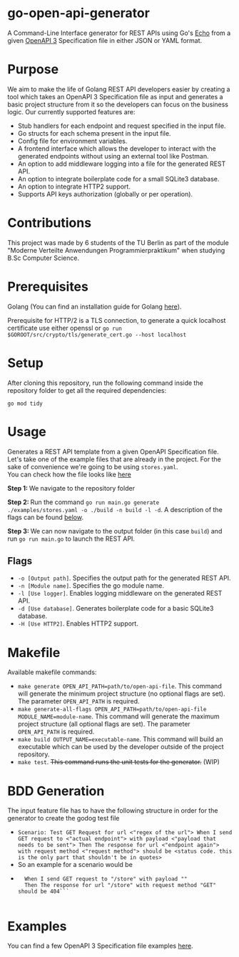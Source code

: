 # go-open-api-generator
A Command-Line Interface generator for REST APIs using Go's <a href="https://echo.labstack.com/">Echo</a> from a given <a href="https://www.openapis.org/">OpenAPI 3</a> Specification file in either JSON or YAML format.

# Purpose
We aim to make the life of Golang REST API developers easier by creating a tool which takes an OpenAPI 3 Specification file as input and generates a basic project structure from it so the developers can focus on the business logic. Our currently supported features are:
- Stub handlers for each endpoint and request specified in the input file.
- Go structs for each schema present in the input file.
- Config file for environment variables.
- A frontend interface which allows the developer to interact with the generated endpoints without using an external tool like Postman.
- An option to add middleware logging into a file for the generated REST API.
- An option to integrate boilerplate code for a small SQLite3 database.
- An option to integrate HTTP2 support.
- Supports API keys authorization (globally or per operation).
# Contributions

This project was made by 6 students of the TU Berlin as part of the module "Moderne Verteilte Anwendungen Programmierpraktikum" when studying B.Sc Computer Science.

# Prerequisites
Golang (You can find an installation guide for Golang <a href="https://go.dev/">here</a>).

Prerequisite for HTTP/2 is a TLS connection, to generate a quick localhost certificate use either openssl or
`go run $GOROOT/src/crypto/tls/generate_cert.go --host localhost`

# Setup
After cloning this repository, run the following command inside the repository folder to get all the required dependencies:

```go mod tidy```

# Usage
Generates a REST API template from a given OpenAPI Specification file.
Let's take one of the example files that are already in the project. For the sake of convenience we're going to be using ```stores.yaml```.</br>
You can check how the file looks like <a href="https://github.com/MVA-OpenApi/go-open-api-generator/blob/main/examples/stores.yaml">here</a></br>

<b>Step 1: </b>We navigate to the repository folder</br>

<b>Step 2: </b>Run the command `go run main.go generate ./examples/stores.yaml -o ./build -n build -l -d`. A description of the flags can be found [below](https://github.com/MVA-OpenApi/go-open-api-generator/edit/main/README.md#flags).</br>

<b>Step 3: </b> We can now navigate to the output folder (in this case `build`) and run `go run main.go` to launch the REST API.
## Flags
- `-o [Output path]`. Specifies the output path for the generated REST API.
- `-n [Module name]`. Specifies the go module name.
- `-l [Use logger]`. Enables logging middleware on the generated REST API.
- `-d [Use database]`. Generates boilerplate code for a basic SQLite3 database.
- `-H [Use HTTP2]`. Enables HTTP2 support.

# Makefile
Available makefile commands:
- `make generate OPEN_API_PATH=path/to/open-api-file`. This command will generate the minimum project structure (no optional flags are set). The parameter `OPEN_API_PATH` is required.
- `make generate-all-flags OPEN_API_PATH=path/to/open-api-file MODULE_NAME=module-name`. This command will generate the maximum project structure (all optional flags are set). The parameter `OPEN_API_PATH` is required.
- `make build OUTPUT_NAME=executable-name`. This command will build an executable which can be used by the developer outside of the project repository.
- `make test`. ~~This command runs the unit tests for the generator.~~ (WIP)

# BDD Generation
The input feature file has to have the following structure in order for the generator to create the godog test file
- `Scenario: Test GET Request for url <"regex of the url">
    When I send GET request to <"actual endpoint"> with payload <"payload that needs to be sent">
    Then The response for url <"endpoint again"> with request method <"request method"> should be <status code. this is the only part that shouldn't be in quotes>`
- So an example for a scenario would be
- ```Scenario: Test GET Request for url "/store"
    When I send GET request to "/store" with payload ""
    Then The response for url "/store" with request method "GET" should be 404```


# Examples

You can find a few OpenAPI 3 Specification file examples <a href="https://github.com/MVA-OpenApi/go-open-api-generator/tree/main/examples">here</a>. 
